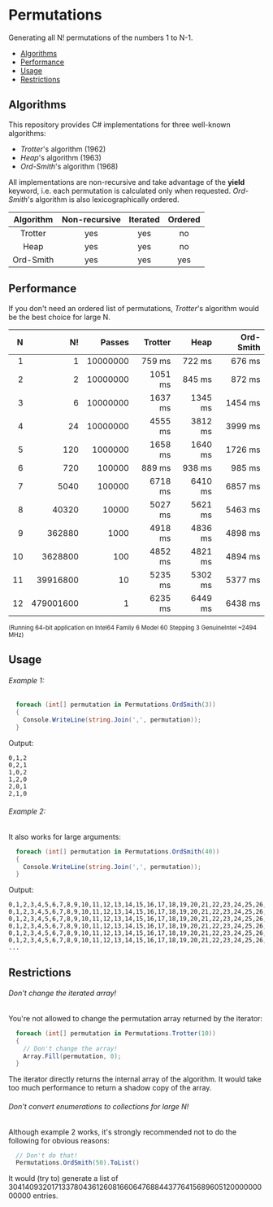 # Permutations

Generating all N! permutations of the numbers 1 to N-1.

- [Algorithms](#Algorithms)
- [Performance](#Performance)
- [Usage](#Usage)
- [Restrictions](#Restrictions)

## Algorithms

This repository provides C# implementations for three well-known algorithms:

- *Trotter*'s algorithm (1962)
- *Heap*'s algorithm (1963)
- *Ord-Smith*'s algorithm (1968)

All implementations are non-recursive and take advantage of the **yield** keyword,
i.e. each permutation is calculated only when requested.
*Ord-Smith*'s algorithm is also lexicographically ordered.
 
 Algorithm | Non-recursive | Iterated | Ordered
:---------:|:-------------:|:--------:|:-------:
 Trotter   | yes           | yes      | no 
 Heap      | yes           | yes      | no 
 Ord-Smith | yes           | yes      | yes 

## Performance

If you don't need an ordered list of permutations, *Trotter*'s algorithm would be the best choice for large N.

  N |        N! |   Passes | Trotter |    Heap | Ord-Smith
---:|----------:|---------:|--------:|--------:|----------:
  1 |         1 | 10000000 |  759 ms |  722 ms |    676 ms
  2 |         2 | 10000000 | 1051 ms |  845 ms |    872 ms
  3 |         6 | 10000000 | 1637 ms | 1345 ms |   1454 ms
  4 |        24 | 10000000 | 4555 ms | 3812 ms |   3999 ms
  5 |       120 |  1000000 | 1658 ms | 1640 ms |   1726 ms
  6 |       720 |   100000 |  889 ms |  938 ms |    985 ms
  7 |      5040 |   100000 | 6718 ms | 6410 ms |   6857 ms
  8 |     40320 |    10000 | 5027 ms | 5621 ms |   5463 ms
  9 |    362880 |     1000 | 4918 ms | 4836 ms |   4898 ms
 10 |   3628800 |      100 | 4852 ms | 4821 ms |   4894 ms
 11 |  39916800 |       10 | 5235 ms | 5302 ms |   5377 ms
 12 | 479001600 |        1 | 6235 ms | 6449 ms |   6438 ms

<sup>(Running 64-bit application on Intel64 Family 6 Model 60 Stepping 3 GenuineIntel ~2494 MHz)</sup>

## Usage

###### Example 1:

```c#
  foreach (int[] permutation in Permutations.OrdSmith(3))
  {
    Console.WriteLine(string.Join(',', permutation));
  }
```

Output:

```
0,1,2
0,2,1
1,0,2
1,2,0
2,0,1
2,1,0
```

###### Example 2:

It also works for large arguments:

```c#
  foreach (int[] permutation in Permutations.OrdSmith(40))
  {
    Console.WriteLine(string.Join(',', permutation));
  }
```

Output:

```
0,1,2,3,4,5,6,7,8,9,10,11,12,13,14,15,16,17,18,19,20,21,22,23,24,25,26,27,28,29,30,31,32,33,34,35,36,37,38,39
0,1,2,3,4,5,6,7,8,9,10,11,12,13,14,15,16,17,18,19,20,21,22,23,24,25,26,27,28,29,30,31,32,33,34,35,36,37,39,38
0,1,2,3,4,5,6,7,8,9,10,11,12,13,14,15,16,17,18,19,20,21,22,23,24,25,26,27,28,29,30,31,32,33,34,35,36,38,37,39
0,1,2,3,4,5,6,7,8,9,10,11,12,13,14,15,16,17,18,19,20,21,22,23,24,25,26,27,28,29,30,31,32,33,34,35,36,38,39,37
0,1,2,3,4,5,6,7,8,9,10,11,12,13,14,15,16,17,18,19,20,21,22,23,24,25,26,27,28,29,30,31,32,33,34,35,36,39,37,38
0,1,2,3,4,5,6,7,8,9,10,11,12,13,14,15,16,17,18,19,20,21,22,23,24,25,26,27,28,29,30,31,32,33,34,35,36,39,38,37
...
```

## Restrictions

###### Don't change the iterated array!

You're not allowed to change the permutation array returned by the iterator:

```c#
  foreach (int[] permutation in Permutations.Trotter(10))
  {
    // Don't change the array!
    Array.Fill(permutation, 0);
  }
```

The iterator directly returns the internal array of the algorithm.
It would take too much performance to return a shadow copy of the array.

###### Don't convert enumerations to collections for large N!

Although example 2 works, it's strongly recommended not to do the following for obvious reasons:

```c#
  // Don't do that!
  Permutations.OrdSmith(50).ToList()
```

It would (try to) generate a list of 30414093201713378043612608166064768844377641568960512000000000000 entries.
